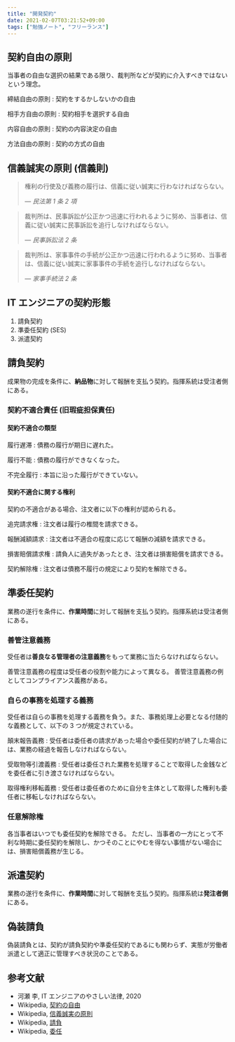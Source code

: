 ```yaml
---
title: "開発契約"
date: 2021-02-07T03:21:52+09:00
tags: ["勉強ノート", "フリーランス"]
---
```


## 契約自由の原則

当事者の自由な選択の結果である限り、裁判所などが契約に介入すべきではないという理念。

締結自由の原則
: 契約をするかしないかの自由

相手方自由の原則
: 契約相手を選択する自由

内容自由の原則
: 契約の内容決定の自由

方法自由の原則
: 契約の方式の自由

## 信義誠実の原則 (信義則)

> 権利の行使及び義務の履行は、信義に従い誠実に行わなければならない。
>
> &mdash; <cite>民法第 1 条 2 項</cite>

> 裁判所は、民事訴訟が公正かつ迅速に行われるように努め、当事者は、信義に従い誠実に民事訴訟を追行しなければならない。
>
> &mdash; <cite>民事訴訟法 2 条</cite>

> 裁判所は、家事事件の手続が公正かつ迅速に行われるように努め、当事者は、信義に従い誠実に家事事件の手続を追行しなければならない。
>
> &mdash; <cite>家事手続法 2 条</cite>

## IT エンジニアの契約形態

1. 請負契約
2. 準委任契約 (SES)
3. 派遣契約

## 請負契約

成果物の完成を条件に、**納品物**に対して報酬を支払う契約。指揮系統は受注者側にある。

<!-- TODO 検収について書く -->
<!-- TODO 請負人のプロジェクトマネジメント義務について書く -->
<!-- TODO 依頼人の協力義務について書く -->

### 契約不適合責任 (旧瑕疵担保責任)

#### 契約不適合の類型

履行遅滞
: 債務の履行が期日に遅れた。

履行不能
: 債務の履行ができなくなった。

不完全履行
: 本旨に沿った履行ができていない。

#### 契約不適合に関する権利

契約の不適合がある場合、注文者に以下の権利が認められる。

追完請求権
: 注文者は履行の椎間を請求できる。

報酬減額請求
: 注文者は不適合の程度に応じて報酬の減額を請求できる。

損害賠償請求権
: 請負人に過失があったとき、注文者は損害賠償を請求できる。

契約解除権
: 注文者は債務不履行の規定により契約を解除できる。

<!-- TODO 過失相殺について書く -->
<!-- TODO 逸失利益について書く -->

## 準委任契約

業務の遂行を条件に、**作業時間**に対して報酬を支払う契約。指揮系統は受注者側にある。

### 善管注意義務

受任者は**善良なる管理者の注意義務**をもって業務に当たらなければならない。

善管注意義務の程度は受任者の役割や能力によって異なる。
善管注意義務の例としてコンプライアンス義務がある。

### 自らの事務を処理する義務

受任者は自らの事務を処理する義務を負う。また、事務処理上必要となる付随的な義務として、以下の 3 つが規定されている。

顛末報告義務
: 受任者は委任者の請求があった場合や委任契約が終了した場合には、業務の経過を報告しなければならない。

受取物等引渡義務
: 受任者は委任された業務を処理することで取得した金銭などを委任者に引き渡さなければならない。

取得権利移転義務
: 受任者は委任者のために自分を主体として取得した権利も委任者に移転しなければならない。

### 任意解除権

各当事者はいつでも委任契約を解除できる。
ただし、当事者の一方にとって不利な時期に委任契約を解除し、かつそのことにやむを得ない事情がない場合には、損害賠償義務が生じる。

## 派遣契約

業務の遂行を条件に、**作業時間**に対して報酬を支払う契約。指揮系統は**発注者側**にある。

<!-- TODO 多段階契約について書く -->

## 偽装請負

偽装請負とは、契約が請負契約や準委任契約であるにも関わらず、実態が労働者派遣として適正に管理すべき状況のことである。

## 参考文献

- 河瀬 李, IT エンジニアのやさしい法律, 2020
- Wikipedia, [契約の自由](https://ja.wikipedia.org/wiki/%E5%A5%91%E7%B4%84%E3%81%AE%E8%87%AA%E7%94%B1)
- Wikipedia, [信義誠実の原則](https://ja.wikipedia.org/wiki/%E4%BF%A1%E7%BE%A9%E8%AA%A0%E5%AE%9F%E3%81%AE%E5%8E%9F%E5%89%87)
- Wikipedia, [請負](https://ja.wikipedia.org/wiki/%E8%AB%8B%E8%B2%A0)
- Wikipedia, [委任](https://ja.wikipedia.org/wiki/%E5%A7%94%E4%BB%BB)
